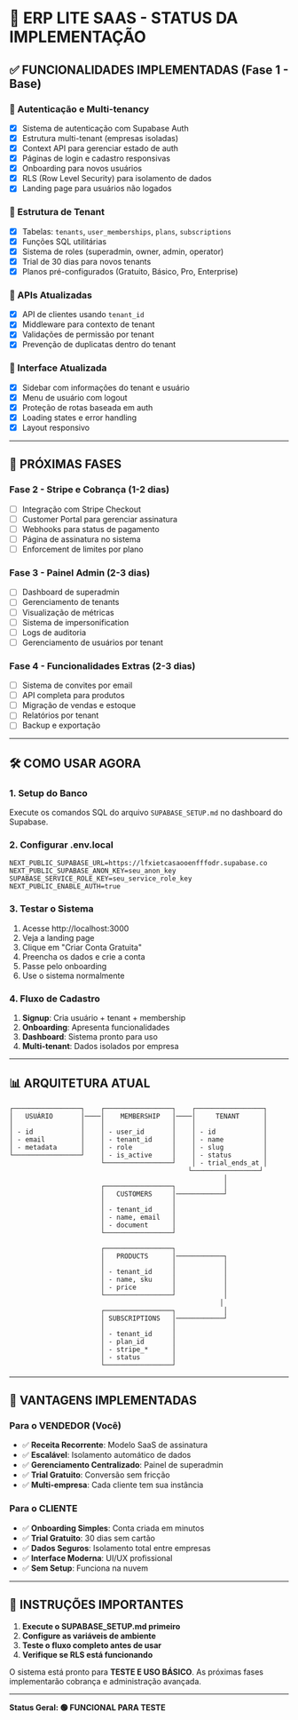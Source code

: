 # 🚀 ERP LITE SAAS - STATUS DA IMPLEMENTAÇÃO

## ✅ FUNCIONALIDADES IMPLEMENTADAS (Fase 1 - Base)

### 🔐 Autenticação e Multi-tenancy
- [x] Sistema de autenticação com Supabase Auth
- [x] Estrutura multi-tenant (empresas isoladas)
- [x] Context API para gerenciar estado de auth
- [x] Páginas de login e cadastro responsivas
- [x] Onboarding para novos usuários
- [x] RLS (Row Level Security) para isolamento de dados
- [x] Landing page para usuários não logados

### 🏢 Estrutura de Tenant
- [x] Tabelas: `tenants`, `user_memberships`, `plans`, `subscriptions`
- [x] Funções SQL utilitárias
- [x] Sistema de roles (superadmin, owner, admin, operator)
- [x] Trial de 30 dias para novos tenants
- [x] Planos pré-configurados (Gratuito, Básico, Pro, Enterprise)

### 🔧 APIs Atualizadas
- [x] API de clientes usando `tenant_id`
- [x] Middleware para contexto de tenant
- [x] Validações de permissão por tenant
- [x] Prevenção de duplicatas dentro do tenant

### 🎨 Interface Atualizada
- [x] Sidebar com informações do tenant e usuário
- [x] Menu de usuário com logout
- [x] Proteção de rotas baseada em auth
- [x] Loading states e error handling
- [x] Layout responsivo

---

## 🔄 PRÓXIMAS FASES

### Fase 2 - Stripe e Cobrança (1-2 dias)
- [ ] Integração com Stripe Checkout
- [ ] Customer Portal para gerenciar assinatura
- [ ] Webhooks para status de pagamento
- [ ] Página de assinatura no sistema
- [ ] Enforcement de limites por plano

### Fase 3 - Painel Admin (2-3 dias)
- [ ] Dashboard de superadmin
- [ ] Gerenciamento de tenants
- [ ] Visualização de métricas
- [ ] Sistema de impersonification
- [ ] Logs de auditoria
- [ ] Gerenciamento de usuários por tenant

### Fase 4 - Funcionalidades Extras (2-3 dias)
- [ ] Sistema de convites por email
- [ ] API completa para produtos
- [ ] Migração de vendas e estoque
- [ ] Relatórios por tenant
- [ ] Backup e exportação

---

## 🛠 COMO USAR AGORA

### 1. Setup do Banco
Execute os comandos SQL do arquivo `SUPABASE_SETUP.md` no dashboard do Supabase.

### 2. Configurar .env.local
```env
NEXT_PUBLIC_SUPABASE_URL=https://lfxietcasaooenfffodr.supabase.co
NEXT_PUBLIC_SUPABASE_ANON_KEY=seu_anon_key
SUPABASE_SERVICE_ROLE_KEY=seu_service_role_key
NEXT_PUBLIC_ENABLE_AUTH=true
```

### 3. Testar o Sistema
1. Acesse http://localhost:3000
2. Veja a landing page 
3. Clique em "Criar Conta Gratuita"
4. Preencha os dados e crie a conta
5. Passe pelo onboarding
6. Use o sistema normalmente

### 4. Fluxo de Cadastro
1. **Signup**: Cria usuário + tenant + membership
2. **Onboarding**: Apresenta funcionalidades
3. **Dashboard**: Sistema pronto para uso
4. **Multi-tenant**: Dados isolados por empresa

---

## 📊 ARQUITETURA ATUAL

```
┌─────────────────┐    ┌─────────────────┐    ┌─────────────────┐
│   USUÁRIO       │────│    MEMBERSHIP   │────│     TENANT      │
│                 │    │                 │    │                 │
│ - id            │    │ - user_id       │    │ - id            │
│ - email         │    │ - tenant_id     │    │ - name          │
│ - metadata      │    │ - role          │    │ - slug          │
└─────────────────┘    │ - is_active     │    │ - status        │
                       └─────────────────┘    │ - trial_ends_at │
                                             └─────────────────┘
                                                      │
                       ┌─────────────────┐            │
                       │   CUSTOMERS     │────────────┘
                       │                 │
                       │ - tenant_id     │
                       │ - name, email   │
                       │ - document      │
                       └─────────────────┘
                       
                       ┌─────────────────┐
                       │   PRODUCTS      │────────────┐
                       │                 │            │
                       │ - tenant_id     │            │
                       │ - name, sku     │            │
                       │ - price         │            │
                       └─────────────────┘            │
                                                     │
                       ┌─────────────────┐            │
                       │ SUBSCRIPTIONS   │────────────┘
                       │                 │
                       │ - tenant_id     │
                       │ - plan_id       │
                       │ - stripe_*      │
                       │ - status        │
                       └─────────────────┘
```

---

## 🎯 VANTAGENS IMPLEMENTADAS

### Para o VENDEDOR (Você)
- ✅ **Receita Recorrente**: Modelo SaaS de assinatura
- ✅ **Escalável**: Isolamento automático de dados
- ✅ **Gerenciamento Centralizado**: Painel de superadmin
- ✅ **Trial Gratuito**: Conversão sem fricção
- ✅ **Multi-empresa**: Cada cliente tem sua instância

### Para o CLIENTE
- ✅ **Onboarding Simples**: Conta criada em minutos
- ✅ **Trial Gratuito**: 30 dias sem cartão
- ✅ **Dados Seguros**: Isolamento total entre empresas  
- ✅ **Interface Moderna**: UI/UX profissional
- ✅ **Sem Setup**: Funciona na nuvem

---

## 🚨 INSTRUÇÕES IMPORTANTES

1. **Execute o SUPABASE_SETUP.md primeiro**
2. **Configure as variáveis de ambiente**
3. **Teste o fluxo completo antes de usar**
4. **Verifique se RLS está funcionando**

O sistema está pronto para **TESTE E USO BÁSICO**. As próximas fases implementarão cobrança e administração avançada.

---

**Status Geral: 🟢 FUNCIONAL PARA TESTE**


